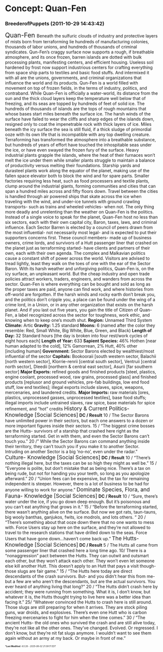 # Concept: Quan-Fen

### **BreederofPuppets** (2011-10-29 14:43:42)

<span style="font-size: 1.50em;">Quan-Fen </span>
Beneath the sulfuric clouds of industry and protective layers of mists born from terraforming lie hundreds of manufacturing colonies, thousands of labor unions, and hundreds of thousands of criminal syndicates. Qun-Fen’s craggy surface now supports a rough, if breathable atmosphere, and its once frozen, barren islands are dotted with bulk processing plants, manifesting centers, and efficient housing. Useless soil hardened by frost now support industrious centers for crafting everything from space ship parts to textiles and basic food stuffs. And intermixed it with all are the unions, governments, and criminal organizations that influence the world and its products. Qun-Fen is a world filled with movement on top of frozen fields, in the terms of industry, politics, and contraband.
While Quan-Fen is officially a water-world, its distance from the sun and the thick cloud layers keep the temperature well below that of freezing, and its seas are topped by hundreds of feet of solid ice. The hundreds of thousands of islands are the tops of rough mountains that whose bases start miles beneath the surface ice. The harsh winds of the surface have failed to wear the cliffs and sharp edges of the islands down, resigned only to coat the impenetrable rock with thick layers of ice. Miles beneath the icy surface the sea is still fluid, if a thick sludge of primordial ooze with its own life that is incompatible with any top dwelling creature. Terraforming has transformed the atmosphere into a breathable substance, but hundreds of years of effort have touched the inhospitable seas under the ice, or have even swayed the frozen fury of the surface.
Heavy industrial plants grapple the islands, where the heat of their furnaces won’t melt the ice under them while smaller plants struggle to maintain a balance of productivity versus melting their foundations. Starship yards and durasteel plants work along the equator of the planet, making use of the fallen space elevator both to block the wind and for spare parts. Smaller factories requiring less heat, such as food processers and textile plants, clump around the industrial giants, forming communities and cities that can span a hundred miles across and fifty floors down. Travel between the cities is handled through air powered ships that skate across the ice when traveling with the wind, and under-ice tunnels with ground crawling transports- such as trains and wheeled vehicles- when not.
The only thing more deadly and unrelenting than the weather on Quan-Fen is the politics. Instead of a single voice to speak for the planet, Quan-Fen host no less than six sectors, each with their own capital city, Baron, taxes, laws, and criminal influence. Each Sector Barren is elected by a council of peers drawn from the most influential- not necessarily most legal- and is expected to put their supporters concerns first. These council members- made up of business owners, crime lords, and survivors of a Hutt passenger liner that crashed on the planet just as terraforming started- have clients and partners of their own, each with their own agenda. The complex and Malkavian politics cause a constant shift of power across the world. Visitors are advised to tread lightly, least they walk on the toes of one with the ear of the Sector Baron.
With its harsh weather and unforgiving politics, Quan-Fen is, on the icy surface, an unpleasant world. But the cheap industry and open trade policies attract workers, traders, engineers, and wanders from across the sector. Quan-Fen is where everything can be bought and sold as long as the proper taxes are paid, anyone can find work, and where histories from off-world are forgotten. If the harsh winds and rocky earth don’t break you, and the politics don’t cripple you, a place can be found under the wing of a crime lord, in a Union, or in any other organization that exists on the harsh planet. And if you last out five years, you gain the title of Citizen of Quan-Fen, a label recognized across the sector for toughness, work ethic, and knowing when to keep one’s mouth shut.
**Region:** Unnamed Third System
**Climate:**  Artic
**Gravity:**  1.25 standard
**Moons:**  6 (named after the color they resemble: Red, Small White, Big White, Blue, Green, and Black)
**Length of Day:**  32 Standard hours [the day is broken into four rest/work cycles of eight hours each]
**Length of Year:**  633
**Sapient Species:**  46% Hothen [near human adapted to the cold], 12% Gamorrean, 2% Hutt, 40% other [including human]
**Government:**  Sector Barons elected by wealthiest/most influential of the sector
**Capitals:**  Bookooraii [south western sector, Balachii [north western sector], Klorrie-renrii [central south sector], Ventruii [central north sector], Dleedii [northern & central east sector], Asurii [far southern sector]
**Major Exports:**  refined goods and finished products [steel, plastics, engine coolant, processed wood, raw grains, processed glass] and finished products [replusor and ground vehicles, pre-fab buildings, low end food stuff, low end textiles]; illegal exports include slaves, spice, weapons, mercenaries, and laundered credits.
**Major Imports:**  raw materials [ores, plastics, unprocessed gasses, unprocessed textiles], base food stuffs; illegal imports include untrained slaves, raw spice, base materials for spice refinement, and “hot” credits
<span style="font-size: 1.25em;">History &amp; Current Politics- Knowledge [Social Sciences]</span>
**DC / Result**
10 / The Sector Barons have unlimited power in their sectors, but each one answers to a dozen or more important figures inside their sectors.
15 / “The biggest crime bosses are the Hutts- survivors of a starship that crashed here right as the terraforming started. Get in with them, and even the Sector Barons can’t touch you.”
20 /” While the Sector Barons can command anything inside their territory, they can’t touch you if you make it to another Sector. Intruding on another Sector is a big ‘no-no’, even under the radar.”
<span style="font-size: 1.25em;">Culture- Knowledge [Social Sciences]</span>
**DC / Result**
10 / “There’s nothing illegal here, but the taxes can be so high they might as well be.”
15 / “Everyone is polite, but don’t mistake that as being nice. There’s a tax on being rude, but not for handing you your teeth, so long as you apologize afterward.”
20 / “Union fees can be expensive, but the tax for remaining independent is steeper. However, there is a lot of business to be had for anyone willing to work for anyone.”
<span style="font-size: 1.25em;">Dominate Species, Flora, and Fauna- Knowledge [Social Sciences]</span>
**DC / Result**
10 / “Sure, there’s water under the ice, if you go down deep enough. But it’s poisonous and you can’t eat anything that grows in it.”
15 / “Before the terraforming started, there wasn’t anything alive on the surface. But now we got rats, taun-tauns, big wooly banthas, ganjukos, fwits, ice modrols, and lots others. “
20 / “There’s something about that ooze down there that no one wants to mess with. Force Users stay up here on the surface, and they’re not allowed to travel to the research stations that have drilled down to the seas. Force Users that have gone down…haven’t come back up.”
<span style="font-size: 1.25em;">The Hutts- Knowledge [Social Sciences]</span>
**DC / Result**
5 / The Hutts all came from some passenger liner that crashed here a long time ago.
10/ There is a “nonaggression” pact between the Hutts. They can outwit and outsmart each other, but they won’t attack each other. They won’t even let someone else kill another Hutt. This doesn’t apply to an Hutt that pays a visit though- those slugs are fair game.”
15 / “The Hutts here today are direct descendants of the crash survivors. But- and you didn’t hear this from me- but a few are who aren’t the descendants, but are the actual survivors. You ever heard of anything living that long?”
20 / “The Hutts didn’t crash here by accident; they were running from something. What it is, I don’t know, but whatever it is, the Hutts thought trying to live here was a better idea than facing it.”
25/ “Whatever convinced the Hutts to crash here is still around. Those slugs are still preparing for when it arrives. They are stock piling guns, war droids, and explosives. There’s even one Hutt who is carbon freezing mercenaries to fight for him when the time comes.”
30 / “The ancient Hutts- the old ones who survived the crash and are still alive today, they’re not like all the other ones. They’ve changed. Evolved. Or regressed. I don’t know, but they’re nit fat slugs anymore. I wouldn’t want to see them again without an army at my back. Or maybe in front of me.”



<span style="font-size: 0.5em;">***Last Modified**: 4.0.28 - *2025-06-02 21:39:17 EDT*</span>